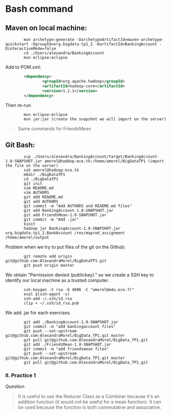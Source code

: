 # Bash command

## Maven on local machine:
```
        mvn archetype:generate -DarchetypeArtifactId=maven-archetype-quickstart -DgroupId=org.bigdata.tp1_2 -DartifactId=BankingAccount -DinteractiveMode=false
        cd ./Users/alexandra/BankingAccount
        mvn eclipse:eclipse
```

Add to POM.xml:
```xml
        <dependency>
                <groupId>org.apache.hadoop</groupId>
                <artifactId>hadoop-core</artifactId>
                <version>1.2.1</version>
        </dependency>
```

Then re-run
```
        mvn eclipse:eclipse
        mvn jar:jar (create the snapshot we will import on the server)
```

> Same commands for FriendsMean

## Git Bash:
```
        scp ./Users/alexandra/BankingAccount/target/BankingAccount-1.0-SNAPSHOT.jar amorel@haddop-ece.tk:/home/amorel/BigDataTP1 (import the file on the server)
        ssh amorel@hadoop-ece.tk
        mkdir ./BigDataTP1
        cd ./BigDataTP1
        git init
        vim README.md
        vim AUTHORS
        git add README.md
        git add AUTHORS
        git commit -m "Add AUTHORS and README.md files"
        git add BankingAccount-1.0-SNAPSHOT.jar
        git add FriendsMean-1.0-SNAPSHOT.jar
        git commit -m "Add .jar"
        kinit
        hadoop jar BankingAccount-1.0-SNAPSHOT.jar org.bigdata.tp1_2.BankAccount /res/mapred_assignment /home/amorel/output
```

Problem when we try to put files of the git on the Github: 
```
        git remote add origin git@github.com:AlexandraMorel/BigDataTP1.git
        git push origin master
```
We obtain "Permission denied (publickey)." so we create a SSH key to identify our local machine as a trusted computer.
```
        ssh-keygen -t rsa -b 4096 -C "amorel@edu.ece.fr"
        eval $(ssh-agent -s)
        ssh-add ~/.ssh/id_rsa
        clip < ~/.ssh/id_rsa.pub
```
We add .jar for each exercises.
```
        git add ./BankingAccount-1.0-SNAPSHOT.jar
        git commit -m "add bankingaccount files"
        git push --set-upstream git@github.com:AlexandraMorel/BigData_TP1.git master
        git pull git@github.com:AlexandraMorel/BigData_TP1.git
        git add ./FriendsMean-1.0-SNAPSHOT.jar
        git commit -m "add friendsmean files"
        git push --set-upstream git@github.com:AlexandraMorel/BigData_TP1.git master
        git pull git@github.com:AlexandraMorel/BigData_TP1.git
```

### II. Practice 1
Question
> It is useful to use the Reducer Class as a Combiner because it's an addition function (it would not be useful for a mean function). It can be used because the function is both commutative and associative.
